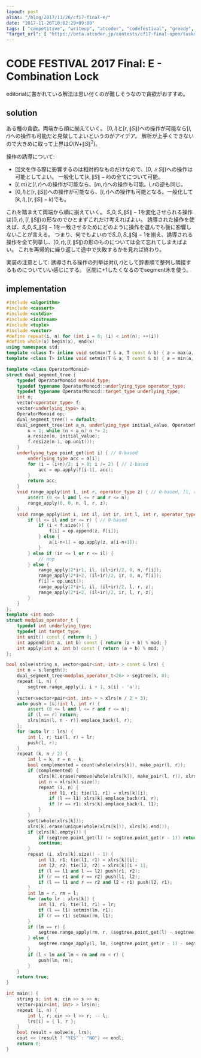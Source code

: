 ```yaml
---
layout: post
alias: "/blog/2017/11/26/cf17-final-e/"
date: "2017-11-26T10:02:29+09:00"
tags: [ "competitive", "writeup", "atcoder", "codefestival", "greedy", "interval", "segment-tree" ]
"target_url": [ "https://beta.atcoder.jp/contests/cf17-final-open/tasks/cf17_final_e" ]
---
```


# CODE FESTIVAL 2017 Final: E - Combination Lock

editorialに書かれている解法は思い付くのが難しそうなので貪欲がおすすめ。

## solution

ある種の貪欲。両端から順に揃えていく。
$[0, l)$と$[r, \|S\|)$への操作が可能なら$[l, r)$への操作も可能だと見做してよいというのがアイデア。
解析が上手くできないので大きめに取って上界は$O(N + \|S\|^2)$。

操作の誘導について:

-   回文を作る際に影響するのは相対的なものだけなので、$[0, \|S\|)$への操作は可能としてよい。 一般化して$[k, \|S\| - k)$の全てについて可能。
-   $[l, m)$と$[l, r)$への操作が可能なら、$[m, r)$への操作も可能。$l, r$の逆も同じ。
-   $[0, l)$と$[r, \|S\|)$への操作が可能なら、$[l, r)$への操作も可能となる。一般化して$[k, l), [r, \|S\| - k)$でも。

これを踏まえて両端から順に揃えていく。
$S\_0, S\_{\|S\| - 1}$を変化させられる操作は$[0, r), [l, \|S\|)$の形なのでひとまずこれだけ考えればよい。
誘導された操作を使えば、$S\_0, S\_{\|S\| - 1}$を一致させるためにどのように操作を選んでも後に影響しないことが言える。
つまり、何でもよいので$S\_0, S\_{\|S\| - 1}$を揃え、誘導される操作を全て列挙し、$[0, r), [l, \|S\|)$の形のものについては全て忘れてしまえばよい。
これを再帰的に繰り返して途中で失敗するかを見れば終わり。

実装の注意として:
誘導される操作の列挙は対$(l, r)$として辞書順で整列し隣接するものについていい感じにする。
区間に$+1$したくなるのでsegment木を使う。

## implementation

``` c++
#include <algorithm>
#include <cassert>
#include <cstdio>
#include <iostream>
#include <tuple>
#include <vector>
#define repeat(i, n) for (int i = 0; (i) < int(n); ++(i))
#define whole(x) begin(x), end(x)
using namespace std;
template <class T> inline void setmax(T & a, T const & b) { a = max(a, b); }
template <class T> inline void setmin(T & a, T const & b) { a = min(a, b); }

template <class OperatorMonoid>
struct dual_segment_tree {
    typedef OperatorMonoid monoid_type;
    typedef typename OperatorMonoid::underlying_type operator_type;
    typedef typename OperatorMonoid::target_type underlying_type;
    int n;
    vector<operator_type> f;
    vector<underlying_type> a;
    OperatorMonoid op;
    dual_segment_tree() = default;
    dual_segment_tree(int a_n, underlying_type initial_value, OperatorMonoid const & a_op = OperatorMonoid()) : op(a_op) {
        n = 1; while (n < a_n) n *= 2;
        a.resize(n, initial_value);
        f.resize(n-1, op.unit());
    }
    underlying_type point_get(int i) { // 0-based
        underlying_type acc = a[i];
        for (i = (i+n)/2; i > 0; i /= 2) { // 1-based
            acc = op.apply(f[i-1], acc);
        }
        return acc;
    }
    void range_apply(int l, int r, operator_type z) { // 0-based, [l, r)
        assert (0 <= l and l <= r and r <= n);
        range_apply(0, 0, n, l, r, z);
    }
    void range_apply(int i, int il, int ir, int l, int r, operator_type z) {
        if (l <= il and ir <= r) { // 0-based
            if (i < f.size()) {
                f[i] = op.append(z, f[i]);
            } else {
                a[i-n+1] = op.apply(z, a[i-n+1]);
            }
        } else if (ir <= l or r <= il) {
            // nop
        } else {
            range_apply(2*i+1, il, (il+ir)/2, 0, n, f[i]);
            range_apply(2*i+2, (il+ir)/2, ir, 0, n, f[i]);
            f[i] = op.unit();
            range_apply(2*i+1, il, (il+ir)/2, l, r, z);
            range_apply(2*i+2, (il+ir)/2, ir, l, r, z);
        }
    }
};
template <int mod>
struct modplus_operator_t {
    typedef int underlying_type;
    typedef int target_type;
    int unit() const { return 0; }
    int append(int a, int b) const { return (a + b) % mod; }
    int apply(int a, int b) const { return (a + b) % mod; }
};

bool solve(string s, vector<pair<int, int> > const & lrs) {
    int n = s.length();
    dual_segment_tree<modplus_operator_t<26> > segtree(n, 0);
    repeat (i, n) {
        segtree.range_apply(i, i + 1, s[i] - 'a');
    }
    vector<vector<pair<int, int> > > xlrs(n / 2 + 3);
    auto push = [&](int l, int r) {
        assert (0 <= l and l <= r and r <= n);
        if (l == r) return;
        xlrs[min(l, n - r)].emplace_back(l, r);
    };
    for (auto lr : lrs) {
        int l, r; tie(l, r) = lr;
        push(l, r);
    }
    repeat (k, n / 2) {
        int l = k, r = n - k;
        bool complemented = count(whole(xlrs[k]), make_pair(l, r));
        if (complemented) {
            xlrs[k].erase(remove(whole(xlrs[k]), make_pair(l, r)), xlrs[k].end());
            int n = xlrs[k].size();
            repeat (i, n) {
                int l1, r1; tie(l1, r1) = xlrs[k][i];
                if (l == l1) xlrs[k].emplace_back(r1, r);
                if (r == r1) xlrs[k].emplace_back(l, l1);
            }
        }
        sort(whole(xlrs[k]));
        xlrs[k].erase(unique(whole(xlrs[k])), xlrs[k].end());
        if (xlrs[k].empty()) {
            if (segtree.point_get(l) != segtree.point_get(r - 1)) return false;
            continue;
        }
        repeat (i, xlrs[k].size() - 1) {
            int l1, r1; tie(l1, r1) = xlrs[k][i];
            int l2, r2; tie(l2, r2) = xlrs[k][i + 1];
            if (l == l1 and l == l2) push(r1, r2);
            if (r == r1 and r == r2) push(l1, l2);
            if (l == l1 and r == r2 and l2 < r1) push(l2, r1);
        }
        int lm = r, rm = l;
        for (auto lr : xlrs[k]) {
            int l1, r1; tie(l1, r1) = lr;
            if (l == l1) setmin(lm, r1);
            if (r == r1) setmax(rm, l1);
        }
        if (lm == r) {
            segtree.range_apply(rm, r, (segtree.point_get(l) - segtree.point_get(r - 1) + 26) % 26);
        } else {
            segtree.range_apply(l, lm, (segtree.point_get(r - 1) - segtree.point_get(l) + 26) % 26);
        }
        if (l < lm and lm < rm and rm < r) {
            push(lm, rm);
        }
    }
    return true;
}

int main() {
    string s; int n; cin >> s >> n;
    vector<pair<int, int> > lrs(n);
    repeat (i, n) {
        int l, r; cin >> l >> r; -- l;
        lrs[i] = { l, r };
    }
    bool result = solve(s, lrs);
    cout << (result ? "YES" : "NO") << endl;
    return 0;
}
```
